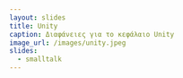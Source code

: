 ```yaml
---
layout: slides
title: Unity
caption: Διαφάνειες για το κεφάλαιο Unity
image_url: /images/unity.jpeg
slides:
  - smalltalk
---
```

